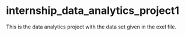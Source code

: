 # internship_data_analytics_project1
This is the data analytics project with the data set given in the exel file.

